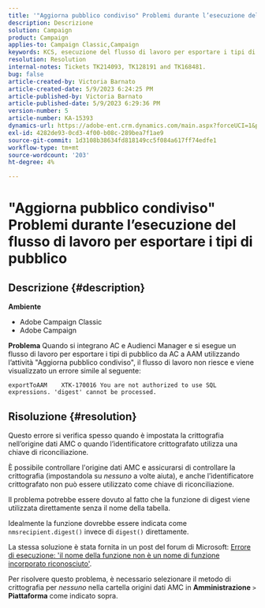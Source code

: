 ```yaml
---
title: '"Aggiorna pubblico condiviso" Problemi durante l’esecuzione del flusso di lavoro per esportare i tipi di pubblico"'
description: Descrizione
solution: Campaign
product: Campaign
applies-to: Campaign Classic,Campaign
keywords: KCS, esecuzione del flusso di lavoro per esportare i tipi di pubblico, da AC a AAM, attività "Aggiorna pubblico condiviso", Adobe Campaign Classic, Adobe Campaign
resolution: Resolution
internal-notes: Tickets TK214093, TK128191 and TK168481.
bug: false
article-created-by: Victoria Barnato
article-created-date: 5/9/2023 6:24:25 PM
article-published-by: Victoria Barnato
article-published-date: 5/9/2023 6:29:36 PM
version-number: 5
article-number: KA-15393
dynamics-url: https://adobe-ent.crm.dynamics.com/main.aspx?forceUCI=1&pagetype=entityrecord&etn=knowledgearticle&id=9303dfb5-96ee-ed11-8849-6045bd006b25
exl-id: 4282de93-0cd3-4f00-b08c-289bea7f1ae9
source-git-commit: 1d3108b38634fd818149cc5f084a617ff74edfe1
workflow-type: tm+mt
source-wordcount: '203'
ht-degree: 4%

---
```


# &quot;Aggiorna pubblico condiviso&quot; Problemi durante l’esecuzione del flusso di lavoro per esportare i tipi di pubblico

## Descrizione {#description}


<b>Ambiente</b>

- Adobe Campaign Classic
- Adobe Campaign


<b>Problema</b>
Quando si integrano AC e Audienci Manager e si esegue un flusso di lavoro per esportare i tipi di pubblico da AC a AAM utilizzando l’attività &quot;Aggiorna pubblico condiviso&quot;, il flusso di lavoro non riesce e viene visualizzato un errore simile al seguente:


```
exportToAAM    XTK-170016 You are not authorized to use SQL expressions. 'digest' cannot be processed.
```



## Risoluzione {#resolution}


Questo errore si verifica spesso quando è impostata la crittografia nell’origine dati AMC o quando l’identificatore crittografato utilizza una chiave di riconciliazione.


È possibile controllare l&#39;origine dati AMC e assicurarsi di controllare la crittografia (impostandola su *nessuno* a volte aiuta), e anche l’identificatore crittografato non può essere utilizzato come chiave di riconciliazione.


Il problema potrebbe essere dovuto al fatto che la funzione di digest viene utilizzata direttamente senza il nome della tabella.

Idealmente la funzione dovrebbe essere indicata come `nmsrecipient.digest()` invece di `digest()` direttamente.


La stessa soluzione è stata fornita in un post del forum di Microsoft: [Errore di esecuzione: &#39;il nome della funzione non è un nome di funzione incorporato riconosciuto&#39;](https://social.msdn.microsoft.com/Forums/sqlserver/en-US/66a6e3db-3ec6-4214-9d2f-a6a532a37db5/execution-error-the-function-name-is-not-a-recognized-builtin-function-name?forum=sqldatabaseengine).


Per risolvere questo problema, è necessario selezionare il metodo di crittografia per *nessuno* nella cartella origini dati AMC in <b>Amministrazione</b> `>`  <b>Piattaforma</b> come indicato sopra.
